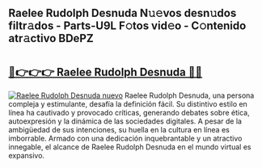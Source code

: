 ## Raelee Rudolph Desnuda N𝚞𝚎vos desn𝚞dos filtr𝚊dos - Parts-U9L F𝚘tos vid𝚎o - C𝚘ntenido atr𝚊ctivo BDePZ

# <h2><a href="http://mb9vhn.tromn.icu/?c=Raelee+Rudolph+Desnuda">🔗👉👉👉 Raelee Rudolph Desnuda 🔗🔗</a></h2>

[![Raelee Rudolph Desnuda nuevo](https://i.imgur.com/pEAQMta.gif)](http://mb9vhn.tromn.icu/?c=Raelee+Rudolph+Desnuda)
Raelee Rudolph Desnuda, una persona compleja y estimulante, desafía la definición fácil. Su distintivo estilo en línea ha cautivado y provocado críticas, generando debates sobre ética, autoexpresión y la dinámica de las sociedades digitales. A pesar de la ambigüedad de sus intenciones, su huella en la cultura en línea es imborrable. Armado con una dedicación inquebrantable y un atractivo innegable, el alcance de Raelee Rudolph Desnuda en el mundo virtual es expansivo.

